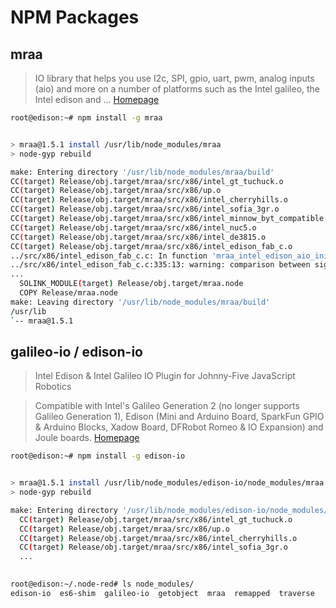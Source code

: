 # NPM Packages

## mraa

> IO library that helps you use I2c, SPI, gpio, uart, pwm, analog inputs (aio) and more on a number of platforms such as the Intel galileo, the Intel edison and ... [Homepage](https://www.npmjs.com/package/mraa)

```sh
root@edison:~# npm install -g mraa
```

```sh

> mraa@1.5.1 install /usr/lib/node_modules/mraa
> node-gyp rebuild

make: Entering directory '/usr/lib/node_modules/mraa/build'
CC(target) Release/obj.target/mraa/src/x86/intel_gt_tuchuck.o
CC(target) Release/obj.target/mraa/src/x86/up.o
CC(target) Release/obj.target/mraa/src/x86/intel_cherryhills.o
CC(target) Release/obj.target/mraa/src/x86/intel_sofia_3gr.o
CC(target) Release/obj.target/mraa/src/x86/intel_minnow_byt_compatible.o
CC(target) Release/obj.target/mraa/src/x86/intel_nuc5.o
CC(target) Release/obj.target/mraa/src/x86/intel_de3815.o
CC(target) Release/obj.target/mraa/src/x86/intel_edison_fab_c.o
../src/x86/intel_edison_fab_c.c: In function 'mraa_intel_edison_aio_init_pre':
../src/x86/intel_edison_fab_c.c:335:13: warning: comparison between signed and unsigned integer expressions [-Wsign-compare]
...
  SOLINK_MODULE(target) Release/obj.target/mraa.node
  COPY Release/mraa.node
make: Leaving directory '/usr/lib/node_modules/mraa/build'
/usr/lib
`-- mraa@1.5.1 
```

## galileo-io / edison-io

> Intel Edison & Intel Galileo IO Plugin for Johnny-Five JavaScript Robotics 

> Compatible with Intel's Galileo Generation 2 (no longer supports Galileo Generation 1), Edison (Mini and Arduino Board, SparkFun GPIO & Arduino Blocks, Xadow Board, DFRobot Romeo & IO Expansion) and Joule boards. [Homepage](https://www.npmjs.com/package/galileo-io)

```sh
root@edison:~# npm install -g edison-io
```

```sh

> mraa@1.5.1 install /usr/lib/node_modules/edison-io/node_modules/mraa
> node-gyp rebuild

make: Entering directory '/usr/lib/node_modules/edison-io/node_modules/mraa/build'
  CC(target) Release/obj.target/mraa/src/x86/intel_gt_tuchuck.o
  CC(target) Release/obj.target/mraa/src/x86/up.o
  CC(target) Release/obj.target/mraa/src/x86/intel_cherryhills.o
  CC(target) Release/obj.target/mraa/src/x86/intel_sofia_3gr.o
  ...
  
```

```sh
root@edison:~/.node-red# ls node_modules/
edison-io  es6-shim  galileo-io  getobject  mraa  remapped  traverse
```